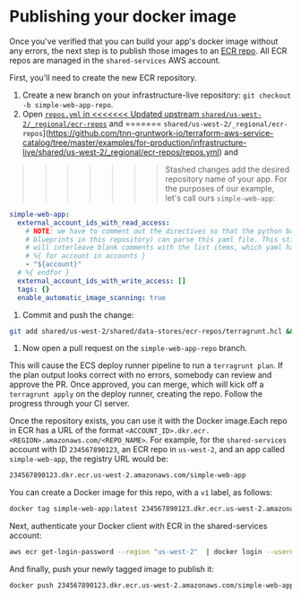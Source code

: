 # Publishing your docker image

Once you've verified that you can build your app's docker image without any errors, the next step is to publish those
images to an [ECR repo](https://aws.amazon.com/ecr/). All ECR repos are managed in the `shared-services` AWS account.

First, you'll need to create the new ECR repository.

1. Create a new branch on your infrastructure-live repository: `git checkout -b simple-web-app-repo`.
1. Open [`repos.yml` in
<<<<<<< Updated upstream
   `shared/us-west-2/_regional/ecr-repos`](https://github.com/tnn-tnn-tnn-tnn-tnn-gruntwork-io/terraform-aws-service-catalog/tree/master/examples/for-production/infrastructure-live/shared/us-west-2/_regional/ecr-repos/repos.yml) and
=======
   `shared/us-west-2/_regional/ecr-repos`](https://github.com/tnn-gruntwork-io/terraform-aws-service-catalog/tree/master/examples/for-production/infrastructure-live/shared/us-west-2/_regional/ecr-repos/repos.yml) and
>>>>>>> Stashed changes
   add the desired repository name of your app. For the purposes of our example, let's call
   ours `simple-web-app`:

```yaml
simple-web-app:
  external_account_ids_with_read_access:
    # NOTE: we have to comment out the directives so that the python based data merger (see the `merge-data` hook under
    # blueprints in this repository) can parse this yaml file. This still works when feeding through templatefile, as it
    # will interleave blank comments with the list items, which yaml handles gracefully.
    # %{ for account in accounts }
    - "${account}"
  # %{ endfor }
  external_account_ids_with_write_access: []
  tags: {}
  enable_automatic_image_scanning: true
```

1. Commit and push the change:

```bash
git add shared/us-west-2/shared/data-stores/ecr-repos/terragrunt.hcl && git commit -m 'Added simple-web-app repo' && git push
```

1. Now open a pull request on the `simple-web-app-repo` branch.

This will cause the ECS deploy runner pipeline to run a `terragrunt plan`. If the plan output looks correct with no errors, somebody can review and approve the PR. Once approved, you can merge, which will kick off a `terragrunt apply` on the deploy runner, creating the repo. Follow the progress through your CI server.

Once the repository exists, you can use it with the Docker image.Each repo in ECR has a URL of the format `<ACCOUNT_ID>.dkr.ecr.<REGION>.amazonaws.com/<REPO_NAME>`. For example, for the `shared-services` account
with ID `234567890123`, an ECR repo in `us-west-2`, and an app called `simple-web-app`, the registry URL would be:

```bash
234567890123.dkr.ecr.us-west-2.amazonaws.com/simple-web-app
```

You can create a Docker image for this repo, with a `v1` label, as follows:

```bash
docker tag simple-web-app:latest 234567890123.dkr.ecr.us-west-2.amazonaws.com/simple-web-app:v1
```

Next, authenticate your Docker client with ECR in the shared-services account:

```bash
aws ecr get-login-password --region "us-west-2"  | docker login --username AWS --password-stdin 234567890123.dkr.ecr.us-west-2.amazonaws.com
```

And finally, push your newly tagged image to publish it:

```bash
docker push 234567890123.dkr.ecr.us-west-2.amazonaws.com/simple-web-app:v1
```


<!-- ##DOCS-SOURCER-START
{
  "sourcePlugin": "local-copier",
  "hash": "4847ef3d9ebb1415b0f6a8ce36bfdb28"
}
##DOCS-SOURCER-END -->
